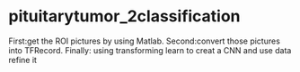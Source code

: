 # pituitarytumor_2classification
First:get the ROI pictures by using Matlab. Second:convert those pictures into TFRecord. Finally: using transforming learn to creat a CNN and use data refine it
